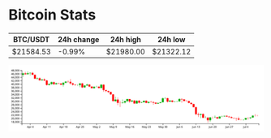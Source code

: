 # Bitcoin Stats

BTC/USDT|24h change|24h high|24h low|
|---|---|---|---|
|$21584.53|-0.99%|$21980.00|$21322.12|

<img src="./chart.svg">
